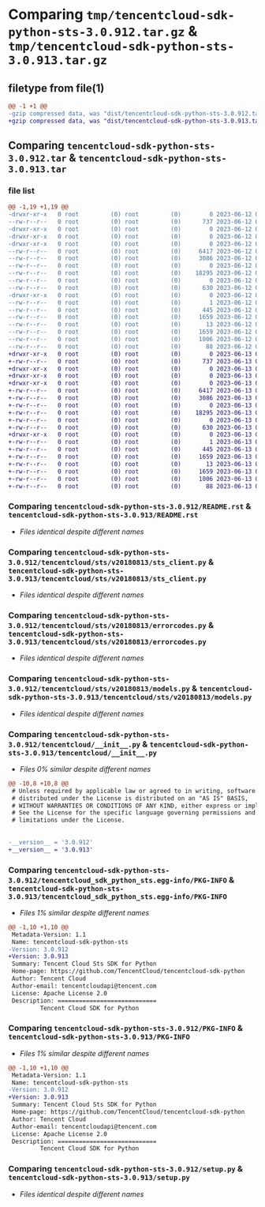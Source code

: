 # Comparing `tmp/tencentcloud-sdk-python-sts-3.0.912.tar.gz` & `tmp/tencentcloud-sdk-python-sts-3.0.913.tar.gz`

## filetype from file(1)

```diff
@@ -1 +1 @@
-gzip compressed data, was "dist/tencentcloud-sdk-python-sts-3.0.912.tar", last modified: Mon Jun 12 03:11:35 2023, max compression
+gzip compressed data, was "dist/tencentcloud-sdk-python-sts-3.0.913.tar", last modified: Tue Jun 13 02:24:44 2023, max compression
```

## Comparing `tencentcloud-sdk-python-sts-3.0.912.tar` & `tencentcloud-sdk-python-sts-3.0.913.tar`

### file list

```diff
@@ -1,19 +1,19 @@
-drwxr-xr-x   0 root         (0) root         (0)        0 2023-06-12 03:11:35.000000 tencentcloud-sdk-python-sts-3.0.912/
--rw-r--r--   0 root         (0) root         (0)      737 2023-06-12 03:11:35.000000 tencentcloud-sdk-python-sts-3.0.912/README.rst
-drwxr-xr-x   0 root         (0) root         (0)        0 2023-06-12 03:11:35.000000 tencentcloud-sdk-python-sts-3.0.912/tencentcloud/
-drwxr-xr-x   0 root         (0) root         (0)        0 2023-06-12 03:11:35.000000 tencentcloud-sdk-python-sts-3.0.912/tencentcloud/sts/
-drwxr-xr-x   0 root         (0) root         (0)        0 2023-06-12 03:11:35.000000 tencentcloud-sdk-python-sts-3.0.912/tencentcloud/sts/v20180813/
--rw-r--r--   0 root         (0) root         (0)     6417 2023-06-12 03:11:35.000000 tencentcloud-sdk-python-sts-3.0.912/tencentcloud/sts/v20180813/sts_client.py
--rw-r--r--   0 root         (0) root         (0)     3086 2023-06-12 03:11:35.000000 tencentcloud-sdk-python-sts-3.0.912/tencentcloud/sts/v20180813/errorcodes.py
--rw-r--r--   0 root         (0) root         (0)        0 2023-06-12 03:11:35.000000 tencentcloud-sdk-python-sts-3.0.912/tencentcloud/sts/v20180813/__init__.py
--rw-r--r--   0 root         (0) root         (0)    18295 2023-06-12 03:11:35.000000 tencentcloud-sdk-python-sts-3.0.912/tencentcloud/sts/v20180813/models.py
--rw-r--r--   0 root         (0) root         (0)        0 2023-06-12 03:11:35.000000 tencentcloud-sdk-python-sts-3.0.912/tencentcloud/sts/__init__.py
--rw-r--r--   0 root         (0) root         (0)      630 2023-06-12 03:11:35.000000 tencentcloud-sdk-python-sts-3.0.912/tencentcloud/__init__.py
-drwxr-xr-x   0 root         (0) root         (0)        0 2023-06-12 03:11:35.000000 tencentcloud-sdk-python-sts-3.0.912/tencentcloud_sdk_python_sts.egg-info/
--rw-r--r--   0 root         (0) root         (0)        1 2023-06-12 03:11:35.000000 tencentcloud-sdk-python-sts-3.0.912/tencentcloud_sdk_python_sts.egg-info/dependency_links.txt
--rw-r--r--   0 root         (0) root         (0)      445 2023-06-12 03:11:35.000000 tencentcloud-sdk-python-sts-3.0.912/tencentcloud_sdk_python_sts.egg-info/SOURCES.txt
--rw-r--r--   0 root         (0) root         (0)     1659 2023-06-12 03:11:35.000000 tencentcloud-sdk-python-sts-3.0.912/tencentcloud_sdk_python_sts.egg-info/PKG-INFO
--rw-r--r--   0 root         (0) root         (0)       13 2023-06-12 03:11:35.000000 tencentcloud-sdk-python-sts-3.0.912/tencentcloud_sdk_python_sts.egg-info/top_level.txt
--rw-r--r--   0 root         (0) root         (0)     1659 2023-06-12 03:11:35.000000 tencentcloud-sdk-python-sts-3.0.912/PKG-INFO
--rw-r--r--   0 root         (0) root         (0)     1006 2023-06-12 03:11:35.000000 tencentcloud-sdk-python-sts-3.0.912/setup.py
--rw-r--r--   0 root         (0) root         (0)       88 2023-06-12 03:11:35.000000 tencentcloud-sdk-python-sts-3.0.912/setup.cfg
+drwxr-xr-x   0 root         (0) root         (0)        0 2023-06-13 02:24:44.000000 tencentcloud-sdk-python-sts-3.0.913/
+-rw-r--r--   0 root         (0) root         (0)      737 2023-06-13 02:24:44.000000 tencentcloud-sdk-python-sts-3.0.913/README.rst
+drwxr-xr-x   0 root         (0) root         (0)        0 2023-06-13 02:24:44.000000 tencentcloud-sdk-python-sts-3.0.913/tencentcloud/
+drwxr-xr-x   0 root         (0) root         (0)        0 2023-06-13 02:24:44.000000 tencentcloud-sdk-python-sts-3.0.913/tencentcloud/sts/
+drwxr-xr-x   0 root         (0) root         (0)        0 2023-06-13 02:24:44.000000 tencentcloud-sdk-python-sts-3.0.913/tencentcloud/sts/v20180813/
+-rw-r--r--   0 root         (0) root         (0)     6417 2023-06-13 02:24:44.000000 tencentcloud-sdk-python-sts-3.0.913/tencentcloud/sts/v20180813/sts_client.py
+-rw-r--r--   0 root         (0) root         (0)     3086 2023-06-13 02:24:44.000000 tencentcloud-sdk-python-sts-3.0.913/tencentcloud/sts/v20180813/errorcodes.py
+-rw-r--r--   0 root         (0) root         (0)        0 2023-06-13 02:24:44.000000 tencentcloud-sdk-python-sts-3.0.913/tencentcloud/sts/v20180813/__init__.py
+-rw-r--r--   0 root         (0) root         (0)    18295 2023-06-13 02:24:44.000000 tencentcloud-sdk-python-sts-3.0.913/tencentcloud/sts/v20180813/models.py
+-rw-r--r--   0 root         (0) root         (0)        0 2023-06-13 02:24:44.000000 tencentcloud-sdk-python-sts-3.0.913/tencentcloud/sts/__init__.py
+-rw-r--r--   0 root         (0) root         (0)      630 2023-06-13 02:24:44.000000 tencentcloud-sdk-python-sts-3.0.913/tencentcloud/__init__.py
+drwxr-xr-x   0 root         (0) root         (0)        0 2023-06-13 02:24:44.000000 tencentcloud-sdk-python-sts-3.0.913/tencentcloud_sdk_python_sts.egg-info/
+-rw-r--r--   0 root         (0) root         (0)        1 2023-06-13 02:24:44.000000 tencentcloud-sdk-python-sts-3.0.913/tencentcloud_sdk_python_sts.egg-info/dependency_links.txt
+-rw-r--r--   0 root         (0) root         (0)      445 2023-06-13 02:24:44.000000 tencentcloud-sdk-python-sts-3.0.913/tencentcloud_sdk_python_sts.egg-info/SOURCES.txt
+-rw-r--r--   0 root         (0) root         (0)     1659 2023-06-13 02:24:44.000000 tencentcloud-sdk-python-sts-3.0.913/tencentcloud_sdk_python_sts.egg-info/PKG-INFO
+-rw-r--r--   0 root         (0) root         (0)       13 2023-06-13 02:24:44.000000 tencentcloud-sdk-python-sts-3.0.913/tencentcloud_sdk_python_sts.egg-info/top_level.txt
+-rw-r--r--   0 root         (0) root         (0)     1659 2023-06-13 02:24:44.000000 tencentcloud-sdk-python-sts-3.0.913/PKG-INFO
+-rw-r--r--   0 root         (0) root         (0)     1006 2023-06-13 02:24:44.000000 tencentcloud-sdk-python-sts-3.0.913/setup.py
+-rw-r--r--   0 root         (0) root         (0)       88 2023-06-13 02:24:44.000000 tencentcloud-sdk-python-sts-3.0.913/setup.cfg
```

### Comparing `tencentcloud-sdk-python-sts-3.0.912/README.rst` & `tencentcloud-sdk-python-sts-3.0.913/README.rst`

 * *Files identical despite different names*

### Comparing `tencentcloud-sdk-python-sts-3.0.912/tencentcloud/sts/v20180813/sts_client.py` & `tencentcloud-sdk-python-sts-3.0.913/tencentcloud/sts/v20180813/sts_client.py`

 * *Files identical despite different names*

### Comparing `tencentcloud-sdk-python-sts-3.0.912/tencentcloud/sts/v20180813/errorcodes.py` & `tencentcloud-sdk-python-sts-3.0.913/tencentcloud/sts/v20180813/errorcodes.py`

 * *Files identical despite different names*

### Comparing `tencentcloud-sdk-python-sts-3.0.912/tencentcloud/sts/v20180813/models.py` & `tencentcloud-sdk-python-sts-3.0.913/tencentcloud/sts/v20180813/models.py`

 * *Files identical despite different names*

### Comparing `tencentcloud-sdk-python-sts-3.0.912/tencentcloud/__init__.py` & `tencentcloud-sdk-python-sts-3.0.913/tencentcloud/__init__.py`

 * *Files 0% similar despite different names*

```diff
@@ -10,8 +10,8 @@
 # Unless required by applicable law or agreed to in writing, software
 # distributed under the License is distributed on an "AS IS" BASIS,
 # WITHOUT WARRANTIES OR CONDITIONS OF ANY KIND, either express or implied.
 # See the License for the specific language governing permissions and
 # limitations under the License.
 
 
-__version__ = '3.0.912'
+__version__ = '3.0.913'
```

### Comparing `tencentcloud-sdk-python-sts-3.0.912/tencentcloud_sdk_python_sts.egg-info/PKG-INFO` & `tencentcloud-sdk-python-sts-3.0.913/tencentcloud_sdk_python_sts.egg-info/PKG-INFO`

 * *Files 1% similar despite different names*

```diff
@@ -1,10 +1,10 @@
 Metadata-Version: 1.1
 Name: tencentcloud-sdk-python-sts
-Version: 3.0.912
+Version: 3.0.913
 Summary: Tencent Cloud Sts SDK for Python
 Home-page: https://github.com/TencentCloud/tencentcloud-sdk-python
 Author: Tencent Cloud
 Author-email: tencentcloudapi@tencent.com
 License: Apache License 2.0
 Description: ============================
         Tencent Cloud SDK for Python
```

### Comparing `tencentcloud-sdk-python-sts-3.0.912/PKG-INFO` & `tencentcloud-sdk-python-sts-3.0.913/PKG-INFO`

 * *Files 1% similar despite different names*

```diff
@@ -1,10 +1,10 @@
 Metadata-Version: 1.1
 Name: tencentcloud-sdk-python-sts
-Version: 3.0.912
+Version: 3.0.913
 Summary: Tencent Cloud Sts SDK for Python
 Home-page: https://github.com/TencentCloud/tencentcloud-sdk-python
 Author: Tencent Cloud
 Author-email: tencentcloudapi@tencent.com
 License: Apache License 2.0
 Description: ============================
         Tencent Cloud SDK for Python
```

### Comparing `tencentcloud-sdk-python-sts-3.0.912/setup.py` & `tencentcloud-sdk-python-sts-3.0.913/setup.py`

 * *Files identical despite different names*

